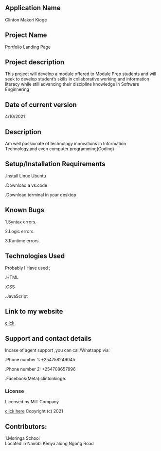 ## Application Name

Clinton Makori Kioge

## Project Name

Portfolio Landing Page

## Project description

This project will develop a module offered to Module Prep students and will seek to
develop student’s skills in collaborative working and information literacy while still advancing
their discipline knowledge in Software Enginnering

## Date of current version

4/10/2021

## Description

Am well passionate of technology innovations in
Information Technology,and even computer programming(Coding)

## Setup/Installation Requirements

.Install Linux Ubuntu

.Download a vs.code

.Download terminal in your desktop

## Known Bugs

1.Syntax errors.

2.Logic errors.

3.Runtime errors.

## Technologies Used

Probably I Have used ;

.HTML

.CSS

.JavaScript

## Link to my website

[click]()

## Support and contact details

Incase of agent support ,you can call/Whatsapp
via:

.Phone number 1: +254758249045

.Phone number 2: +254708657996

.Facebook(Meta):clintonkioge.

### License

Licensed by MIT Company

[click here](https://opensource.org/licenses/MIT/)
Copyright (c) 2021

## Contributors:

1.Moringa School <br>Located in Nairobi Kenya
along Ngong Road
